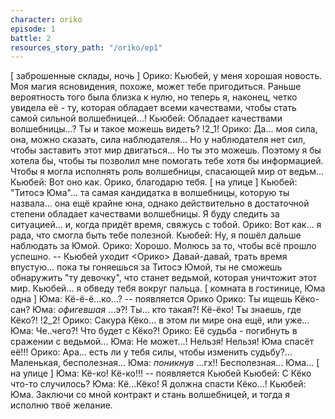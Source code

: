 ```yaml
---
character: oriko
episode: 1
battle: 2
resources_story_path: "/oriko/ep1"
---
```

[ заброшенные склады, ночь ]
Орико: Кьюбей, у меня хорошая новость. Моя магия ясновидения, похоже, может тебе пригодиться. Раньше вероятность того была близка к нулю, но теперь я, наконец, четко увидела её - ту, которая обладает всеми качествами, чтобы стать самой сильной волшебницей...!
Кьюбей: Обладает качествами волшебницы...? Ты и такое можешь видеть?
!2_1!
Орико: Да... моя сила, она, можно сказать, сила наблюдателя... Но у наблюдателя нет сил, чтобы заставить этот мир двигаться... Но ты это можешь. Поэтому я бы хотела бы, чтобы ты позволил мне помогать тебе хотя бы информацией. Чтобы я могла исполнять роль волшебницы, спасающей мир от ведьм...
Кьюбей: Вот оно как. Орико, благодарю тебя.
[ на улице ]
Кьюбей: "Титосэ Юма"... та самая кандидатка в волшебницы, которую ты назвала... она ещё крайне юна, однако действительно в достаточной степени обладает качествами волшебницы. Я буду следить за ситуацией... и, когда придёт время, свяжусь с тобой.
Орико: Вот как... я рада, что смогла быть тебе полезной.
Кьюбей: Ну, я пошёл дальше наблюдать за Юмой.
Орико: Хорошо. Молюсь за то, чтобы всё прошло успешно.
-- Кьюбей уходит
<Орико>
Давай-давай, трать время впустую... пока ты гоняешься за Титосэ Юмой, ты не сможешь обнаружить "ту девочку", что станет ведьмой, которая уничтожит этот мир. Кьюбей... я обведу тебя вокруг пальца.
[ комната в гостинице, Юма одна ]
Юма: Кё-ё-ё...ко...?
-- появляется Орико
Орико: Ты ищешь Кёко-сан?
Юма: *офигевшая* ...э?! Ты... кто такая?! Кё-ёко! Ты знаешь, где Кёко?!
!2_2!
Орико: Сакура Кёко... в этом ли мире она ещё, или уже...
Юма: Че..чего?! Что будет с Кёко?!
Орико: Её судьба - погибнуть в сражении с ведьмой...
Юма: Не может...! Нельзя! Нельзя! Юма спасёт её!!!
Орико: Ара... есть ли у тебя силы, чтобы изменить судьбу?... Маленькая, бесполезная...
Юма: *поникнув* ...гх!! Бесполезная... Юма...
[ на улице ]
Юма: Кё-ко! Кё-ко!!!
-- появляется Кьюбей
Кьюбей: С Кёко что-то случилось?
Юма: Кё...Кёко! Я должна спасти Кёко...!
Кьюбей: Юма. Заключи со мной контракт и стань волшебницей, и тогда я исполню твоё желание.
